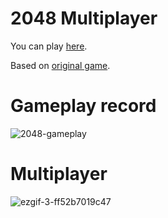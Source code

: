 # 2048 Multiplayer

You can play [here](https://m2048.herokuapp.com/).

Based on [original game](https://github.com/gabrielecirulli/2048).

# Gameplay record

![2048-gameplay](https://user-images.githubusercontent.com/13270181/80403328-1bd4f780-88c8-11ea-8488-0c506292f1b4.gif)

# Multiplayer

![ezgif-3-ff52b7019c47](https://user-images.githubusercontent.com/13270181/82923438-a2dac580-9f83-11ea-8e5f-7ff158e6d35c.gif)
